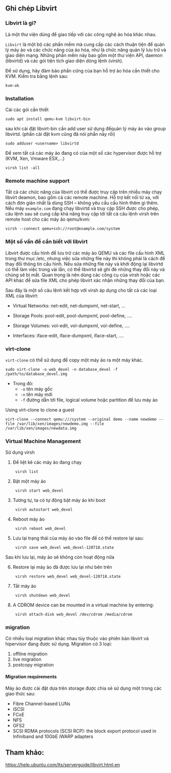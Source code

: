 ## Ghi chép Libvirt

### Libvirt là gì?

Là một thư viện dùng để giao tiếp với các công nghệ ảo hóa khác nhau. 

`Libvirt` là một bộ các phần mềm mà cung cấp các cách thuận tiện để quản lý máy ảo và các chức năng của ảo hóa, như là chức năng quản lý lưu trữ và giao diện mạng. Những phần mềm này bao gồm một thư viện API, daemon (libvirtd) và các gói tiện tích giao diện dòng lệnh (virsh).

Để sử dụng, hãy đảm bảo phần cứng của bạn hỗ trợ ảo hóa cần thiết cho KVM. Kiểm tra bằng lệnh sau:

	kvm-ok


### Installation

Cài các gói cần thiết

	sudo apt install qemu-kvm libvirt-bin

sau khi cài đặt libvirt-bin cần add user sử dụng đểquản lý máy ảo vào group libvirtd. (phần cài đặt kvm cũng đã nói phần này rồi)

	sudo adduser <username> libvirtd

Để xem tất cả các máy ảo đang có của một số các hypervisor được hỗ trợ (KVM, Xen, Vmware ESX,...)

	virsh list -all

### Remote machine support

Tất cả các chức năng của libvirt có thể được truy cập trên nhiều máy chạy libvirt deamon, bao gồm cả các remote machine. Hỗ trợ kết nối từ xa, với cách đơn giản nhất là dùng SSH – không yêu cầu cấu hình thêm gì thêm. Nếu máy `example.com` đang chạy libvirtd và truy cập SSH được cho phép, câu lệnh sau sẽ cung cấp khả năng truy cập tới tất cả câu lệnh virsh trên remote host cho các máy ảo qemu/kvm:

	virsh --connect qemu+ssh://root@example.com/system

### Một số vấn đề cần biết với libvirt

Libvirt được cấu hình để lưu trữ các máy ảo QEMU và các file cấu hình XML trong thư mục /etc, nhưng việc sửa những file này thì không phải là cách để thay đổi thông tin cấu hình. Nếu sửa những file này và khởi động lại libvirtd có thể làm việc trong vài lần, có thể libvirtd sẽ ghi đè những thay đổi này và chúng sẽ bị mất. Quan trọng là nên dùng các công cụ của virsh hoặc các API khác để sửa file XML cho phép libvirt xác nhận những thay đổi của bạn.

Sau đây là một số câu lệnh kết hợp với virsh áp dụng cho tất cả các loại XML của libvirt:

-	Virtual Networks: net-edit, net-dumpxml, net-start, …

-	Storage Pools: pool-edit, pool-dumpxml, pool-define, ….

-	Storage Volumes: vol-edit, vol-dumpxml, vol-define, ….

-	Interfaces: iface-edit, iface-dumpxml, iface-start, ….



### virt-clone

`virt-clone` có thể sử dụng để copy một máy ảo ra một máy khác.

	sudo virt-clone -o web_devel -n database_devel -f /path/to/database_devel.img 

* Trong đó: 
	* `-o` tên máy gốc
	* `-n` tên máy mới
	* `-f` đường dẫn tới file, logical volume hoặc partition để lưu máy ảo

Using virt-clone to clone a guest

	virt-clone --connect qemu:///system --original demo --name newdemo --file /var/lib/xen/images/newdemo.img --file /var/lib/xen/images/newdata.img

### Virtual Machine Management

Sử dụng virsh

1. Để liệt kê các máy ảo đang chạy

		virsh list

2. Bật một máy ảo

		virsh start web_devel

3. Tương tự, ta có tự động bật máy ảo khi boot

		virsh autostart web_devel

4. Reboot máy ảo

		virsh reboot web_devel

5. Lưu lại trạng thái của máy ảo vào file để có thể restore lại sau:

		virsh save web_devel web_devel-120718.state

Sau khi lưu lại, máy ảo sẽ không còn hoạt động nữa

6. Restore lại máy ảo đã được lưu lại như bên trên

		virsh restore web_devel web_devel-120718.state

7. Tắt máy ảo

		virsh shutdown web_devel

8. A CDROM device can be mounted in a virtual machine by entering:

		virsh attach-disk web_devel /dev/cdrom /media/cdrom

### migration

Có nhiều loại migration khác nhau tùy thuộc vào phiên bản libvirt và hipervisor đang được sử dụng. Migration có 3 loại:

1. offline migration
2. live migration
3. postcopy migration

#### Migration requirements

Máy ảo được cài đặt dựa trên storage được chia sẻ sử dụng một trong các giao thức sau:

* Fibre Channel-based LUNs
* iSCSI
* FCoE
* NFS
* GFS2
* SCSI RDMA protocols (SCSI RCP): the block export protocol used in Infiniband and 10GbE iWARP adapters




## Tham khảo:

https://help.ubuntu.com/lts/serverguide/libvirt.html.en